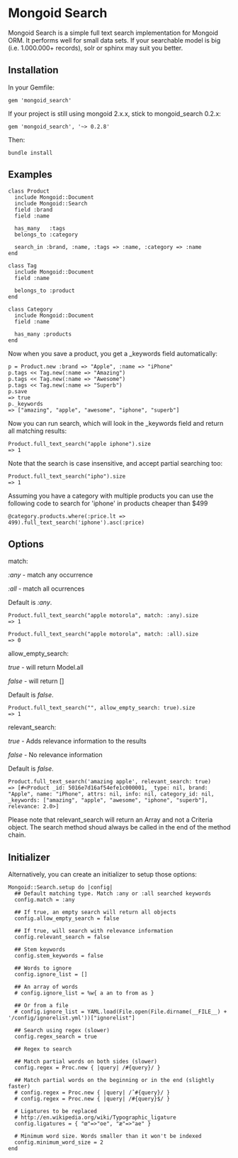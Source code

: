 Mongoid Search
============

Mongoid Search is a simple full text search implementation for Mongoid ORM. It performs well for small data sets. If your searchable model is big (i.e. 1.000.000+ records), solr or sphinx may suit you better.

Installation
--------

In your Gemfile:

    gem 'mongoid_search'

If your project is still using mongoid 2.x.x, stick to mongoid_search 0.2.x:

    gem 'mongoid_search', '~> 0.2.8'

Then:

    bundle install

Examples
--------

    class Product
      include Mongoid::Document
      include Mongoid::Search
      field :brand
      field :name

      has_many   :tags
      belongs_to :category

      search_in :brand, :name, :tags => :name, :category => :name
    end

    class Tag
      include Mongoid::Document
      field :name

      belongs_to :product
    end

    class Category
      include Mongoid::Document
      field :name

      has_many :products
    end

Now when you save a product, you get a _keywords field automatically:

    p = Product.new :brand => "Apple", :name => "iPhone"
    p.tags << Tag.new(:name => "Amazing")
    p.tags << Tag.new(:name => "Awesome")
    p.tags << Tag.new(:name => "Superb")
    p.save
    => true
    p._keywords
    => ["amazing", "apple", "awesome", "iphone", "superb"]

Now you can run search, which will look in the _keywords field and return all matching results:

    Product.full_text_search("apple iphone").size
    => 1

Note that the search is case insensitive, and accept partial searching too:

    Product.full_text_search("ipho").size
    => 1

Assuming you have a category with multiple products you can use the following
code to search for 'iphone' in products cheaper than $499

    @category.products.where(:price.lt => 499).full_text_search('iphone').asc(:price)


Options
-------

match:

  _:any_ - match any occurrence

  _:all_ - match all ocurrences

  Default is _:any_.

    Product.full_text_search("apple motorola", match: :any).size
    => 1

    Product.full_text_search("apple motorola", match: :all).size
    => 0

allow\_empty\_search:

  _true_ - will return Model.all

  _false_ - will return []

  Default is _false_.

    Product.full_text_search("", allow_empty_search: true).size
    => 1

relevant_search:

  _true_ - Adds relevance information to the results

  _false_ - No relevance information

  Default is _false_.

    Product.full_text_search('amazing apple', relevant_search: true)
    => [#<Product _id: 5016e7d16af54efe1c000001, _type: nil, brand: "Apple", name: "iPhone", attrs: nil, info: nil, category_id: nil, _keywords: ["amazing", "apple", "awesome", "iphone", "superb"], relevance: 2.0>]

 Please note that relevant_search will return an Array and not a Criteria object. The search method shoud always be called in the end of the method chain.

Initializer
-----------

Alternatively, you can create an initializer to setup those options:

    Mongoid::Search.setup do |config|
      ## Default matching type. Match :any or :all searched keywords
      config.match = :any

      ## If true, an empty search will return all objects
      config.allow_empty_search = false

      ## If true, will search with relevance information
      config.relevant_search = false

      ## Stem keywords
      config.stem_keywords = false

      ## Words to ignore
      config.ignore_list = []

      ## An array of words
      # config.ignore_list = %w{ a an to from as }

      ## Or from a file
      # config.ignore_list = YAML.load(File.open(File.dirname(__FILE__) + '/config/ignorelist.yml'))["ignorelist"]

      ## Search using regex (slower)
      config.regex_search = true

      ## Regex to search

      ## Match partial words on both sides (slower)
      config.regex = Proc.new { |query| /#{query}/ }

      ## Match partial words on the beginning or in the end (slightly faster)
      # config.regex = Proc.new { |query| /ˆ#{query}/ }
      # config.regex = Proc.new { |query| /#{query}$/ }

      # Ligatures to be replaced
      # http://en.wikipedia.org/wiki/Typographic_ligature
      config.ligatures = { "œ"=>"oe", "æ"=>"ae" }

      # Minimum word size. Words smaller than it won't be indexed
      config.minimum_word_size = 2
    end

